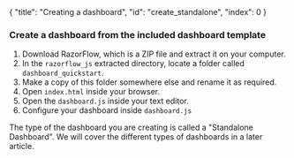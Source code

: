 <meta>
{
    "title": "Creating a dashboard",
    "id": "create_standalone",
    "index": 0
}
</meta>

### Create a dashboard from the included dashboard template

1. Download RazorFlow, which is a ZIP file and extract it on your computer.
2. In the `razorflow_js` extracted directory, locate a folder called `dashboard_quickstart`.
3. Make a copy of this folder somewhere else and rename it as required.
4. Open `index.html` inside your browser.
5. Open the `dashboard.js` inside your text editor.
6. Configure your dashboard inside `dashboard.js`

The type of the dashboard you are creating is called a "Standalone Dashboard". We will cover the different types of dashboards in a later article.